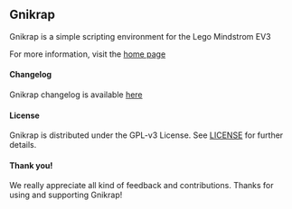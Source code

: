 Gnikrap 
-------

Gnikrap is a simple scripting environment for the Lego Mindstrom EV3

For more information, visit the [home page](http://jbenech.github.io/gnikrap)


#### Changelog

Gnikrap changelog is available [here](gnikrap-core/src/main/scripts/history.txt)


#### License

Gnikrap is distributed under the GPL-v3 License. See [LICENSE](LICENSE) for further details.


#### Thank you!

We really appreciate all kind of feedback and contributions. Thanks for using and supporting Gnikrap!